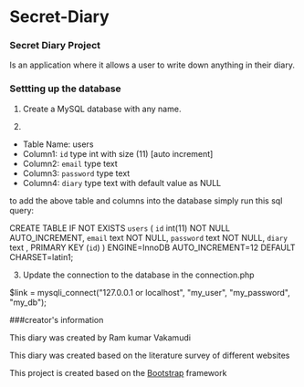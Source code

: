 # Secret-Diary

### Secret Diary Project

Is an application where it allows a user to write down anything in their diary.

### Settting up the database ###

1. Create a MySQL database with any name.

2.
  * Table Name: users
  * Column1: `id` type int with size (11) [auto increment]
  * Column2: `email` type text 
  * Column3: `password` type text
  * Column4: `diary` type text with default value as NULL

  to add the above table and columns into the database simply run this sql query:

  

  CREATE TABLE IF NOT EXISTS `users` (
  `id` int(11) NOT NULL AUTO_INCREMENT,
  `email` text NOT NULL,
  `password` text NOT NULL,
  `diary` text ,
  PRIMARY KEY (`id`)
  ) ENGINE=InnoDB AUTO_INCREMENT=12 DEFAULT CHARSET=latin1;



3. Update the connection to the database in the connection.php

  $link = mysqli_connect("127.0.0.1 or localhost", "my_user", "my_password", "my_db");
  
  
  ###creator's information

This diary was created by Ram kumar Vakamudi

This diary was created based on the literature survey of different websites  

This project is created based on the  [Bootstrap](http://getbootstrap.com/) framework
